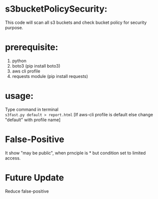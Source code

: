 # s3bucketPolicySecurity:
This code will scan all s3 buckets and check bucket policy for security purpose.

# prerequisite:
1. python
2. boto3 (pip install boto3)
3. aws cli profile
4. requests module (pip install requests)

# usage: 
Type command in terminal<br>
``` s3fast.py default > report.html ``` [If aws-cli profile is default else change "default" with profile name]

# False-Positive
It show "may be public", when prnciple is * but condition set to limited access. 

# Future Update
Reduce false-positive 
